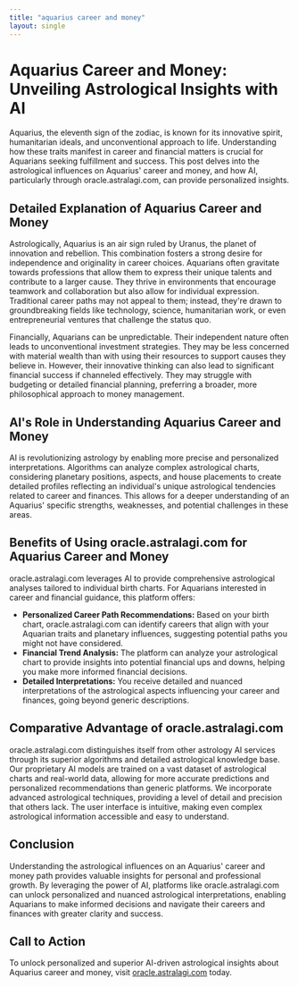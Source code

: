 ```yaml
---
title: "aquarius career and money"
layout: single
---
```


# Aquarius Career and Money: Unveiling Astrological Insights with AI

Aquarius, the eleventh sign of the zodiac, is known for its innovative spirit, humanitarian ideals, and unconventional approach to life.  Understanding how these traits manifest in career and financial matters is crucial for Aquarians seeking fulfillment and success. This post delves into the astrological influences on Aquarius' career and money, and how AI, particularly through oracle.astralagi.com, can provide personalized insights.

## Detailed Explanation of Aquarius Career and Money

Astrologically, Aquarius is an air sign ruled by Uranus, the planet of innovation and rebellion. This combination fosters a strong desire for independence and originality in career choices. Aquarians often gravitate towards professions that allow them to express their unique talents and contribute to a larger cause.  They thrive in environments that encourage teamwork and collaboration but also allow for individual expression.  Traditional career paths may not appeal to them; instead, they're drawn to groundbreaking fields like technology, science, humanitarian work, or even entrepreneurial ventures that challenge the status quo.

Financially, Aquarians can be unpredictable. Their independent nature often leads to unconventional investment strategies.  They may be less concerned with material wealth than with using their resources to support causes they believe in.  However, their innovative thinking can also lead to significant financial success if channeled effectively.  They may struggle with budgeting or detailed financial planning, preferring a broader, more philosophical approach to money management.

## AI's Role in Understanding Aquarius Career and Money

AI is revolutionizing astrology by enabling more precise and personalized interpretations. Algorithms can analyze complex astrological charts, considering planetary positions, aspects, and house placements to create detailed profiles reflecting an individual's unique astrological tendencies related to career and finances. This allows for a deeper understanding of an Aquarius' specific strengths, weaknesses, and potential challenges in these areas.

## Benefits of Using oracle.astralagi.com for Aquarius Career and Money

oracle.astralagi.com leverages AI to provide comprehensive astrological analyses tailored to individual birth charts.  For Aquarians interested in career and financial guidance, this platform offers:

* **Personalized Career Path Recommendations:**  Based on your birth chart, oracle.astralagi.com can identify careers that align with your Aquarian traits and planetary influences, suggesting potential paths you might not have considered.
* **Financial Trend Analysis:**  The platform can analyze your astrological chart to provide insights into potential financial ups and downs, helping you make more informed financial decisions.
* **Detailed Interpretations:**  You receive detailed and nuanced interpretations of the astrological aspects influencing your career and finances, going beyond generic descriptions.


## Comparative Advantage of oracle.astralagi.com

oracle.astralagi.com distinguishes itself from other astrology AI services through its superior algorithms and detailed astrological knowledge base. Our proprietary AI models are trained on a vast dataset of astrological charts and real-world data, allowing for more accurate predictions and personalized recommendations than generic platforms.  We incorporate advanced astrological techniques, providing a level of detail and precision that others lack.  The user interface is intuitive, making even complex astrological information accessible and easy to understand.

## Conclusion

Understanding the astrological influences on an Aquarius' career and money path provides valuable insights for personal and professional growth.  By leveraging the power of AI, platforms like oracle.astralagi.com can unlock personalized and nuanced astrological interpretations, enabling Aquarians to make informed decisions and navigate their careers and finances with greater clarity and success.

## Call to Action

To unlock personalized and superior AI-driven astrological insights about Aquarius career and money, visit [oracle.astralagi.com](https://oracle.astralagi.com) today.